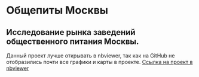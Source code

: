 # Общепиты Москвы
## Исследование рынка заведений общественного питания Москвы.
Данный проект лучше открывать в nbviewer, так как на GitHub не отобразились почти все графики и карты в проекте. 
[Ссылка на проект в nbviewer](https://nbviewer.org/github/qusoq/educational_projects/blob/dfcfc2573e4d52fb8844614d6ce163ae18f11bca/msk_obshepit/msk_obshepit.ipynb)
